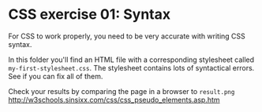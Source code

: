 # CSS exercise 01: Syntax

For CSS to work properly, you need to be very accurate with writing CSS syntax.

In this folder you'll find an HTML file with a corresponding stylesheet called `my-first-stylesheet.css`. The stylesheet contains lots of syntactical errors. See if you can fix all of them.

Check your results by comparing the page in a browser to `result.png`
http://w3schools.sinsixx.com/css/css_pseudo_elements.asp.htm
